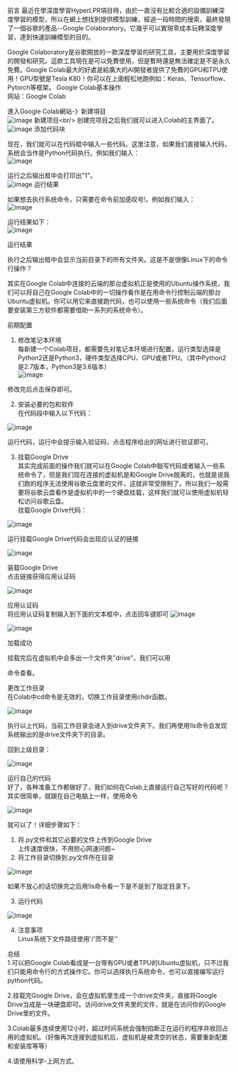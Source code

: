 前言
最近在學深度學習HyperLPR項目時，由於一直沒有比較合適的設備訓練深度學習的模型，所以在網上想找到提供模型訓練，經過一段時間的搜索，最終發現了一個谷歌的產品--Google Colaboratory。它幾乎可以實現零成本玩轉深度學習，達到快速訓練模型的目的。

Google Colaboratory是谷歌開放的一款深度學習的研究工具，主要用於深度學習的開發和研究。這款工具現在是可以免費使用，但是暫時還是無法確定是不是永久免費。Google Colab最大的好處是給廣大的AI開發者提供了免費的GPU和TPU使用！GPU型號是Tesla K80！你可以在上面輕松地跑例如：Keras、Tensorflow、Pytorch等框架。
Google Colab基本操作<br/>
网站：Google Colab<br/>

進入Google Colab網站-》新建項目<br/>
![image]([https://github.com/ojiver/AI/blob/main/1.jpg?raw=true](https://github.com/11112016NHU/Google-Colab----/blob/main/%E8%9E%A2%E5%B9%95%E6%93%B7%E5%8F%96%E7%95%AB%E9%9D%A2%202025-10-27%20002443.png))
新建项目<br/>
创建完项目之后我们就可以进入Colab的主界面了。<br/>
![image](https://github.com/ojiver/AI/blob/main/2.jpg?raw=true)
添加代码块<br/>
 
现在，我们就可以在代码框中输入一些代码。这里注意，如果我们直接输入代码，系统会当作是Python代码执行。例如我们输入：<br/>
![image](https://github.com/ojiver/AI/blob/main/3.jpg?raw=true)

运行之后输出框中会打印出"1"。<br/>
![image](https://github.com/ojiver/AI/blob/main/6.jpg?raw=true)
运行结果<br/>

如果想去执行系统命令，只需要在命令前加感叹号!。例如我们输入：<br/> 
![image](https://github.com/ojiver/AI/blob/main/5.jpg?raw=true)

运行结果如下： <br/>
![image](https://github.com/ojiver/AI/blob/main/4.jpg?raw=true)

运行结果<br/>

执行之后输出框中会显示当前目录下的所有文件夹。这是不是很像Linux下的命令行操作？<br/>

其实在Google Colab中连接的云端的那台虚拟机正是使用的Ubuntu操作系统，我们可以将自己在Google Colab中的一切操作看作是在用命令行控制云端的那台Ubuntu虚拟机。你可以用它来直接跑代码，也可以使用一些系统命令（我们后面要安装第三方软件都需要借助一系列的系统命令）。

 

前期配置<br/>
1. 修改笔记本环境<br/>
每新建一个Colab项目，都需要先对笔记本环境进行配置，运行类型选择是Python2还是Python3，硬件类型选择CPU、GPU或者TPU。（其中Python2是2.7版本，Python3是3.6版本）<br/>
![image](https://github.com/ojiver/AI/blob/main/7.jpg?raw=true)

 修改完后点击保存即可。<br/>

2. 安装必要的包和软件<br/>
在代码段中输入以下代码：<br/>

 ![image](https://github.com/ojiver/AI/blob/main/8.jpg?raw=true)

运行代码，运行中会提示输入验证码，点击程序给出的网址进行验证即可。<br/>

3. 挂载Google Drive<br/>
其实完成前面的操作我们就可以在Google Colab中敲写代码或者输入一些系统命令了，但是我们现在连接的虚拟机是和Google Drive脱离的，也就是说我们跑的程序无法使用谷歌云盘里的文件，这就非常受限制了。所以我们一般需要将谷歌云盘看作是虚拟机中的一个硬盘挂载，这样我们就可以使用虚拟机轻松访问谷歌云盘。<br/>
挂载Google Drive代码：<br/>

![image](https://github.com/ojiver/AI/blob/main/9.jpg?raw=true)

运行挂载Google Drive代码会出现应认证的链接<br/>

![image](https://github.com/ojiver/AI/blob/main/10.jpg?raw=true)

装载Google Drive<br/>
 点击链接获得应用认证码<br/>
 
![image](https://github.com/ojiver/AI/blob/main/11.jpg?raw=true)

 应用认证码<br/>
 将应用认证码复制输入到下面的文本框中，点击回车键即可
![image](https://github.com/ojiver/AI/blob/main/12.jpg?raw=true)

![image](https://github.com/ojiver/AI/blob/main/13.jpg?raw=true)

加载成功<br/>

 挂载完后在虚拟机中会多出一个文件夹"drive"，我们可以用<br/>
 

 命令查看。<br/>

 更改工作目录<br/>
在Colab中cd命令是无效的，切换工作目录使用chdir函数。<br/>

![image](https://github.com/ojiver/AI/blob/main/14.jpg?raw=true)<br/>

执行以上代码，当前工作目录会进入到drive文件夹下。我们再使用!ls命令会发现系统输出的是drive文件夹下的目录。<br/>

回到上级目录：<br/>


![image](https://github.com/ojiver/AI/blob/main/15.jpg?raw=true)<br/>

运行自己的代码<br/>
好了，各种准备工作都做好了，我们如何在Colab上直接运行自己写好的代码呢？其实很简单，就跟在自己电脑上一样，使用命令<br/>

![image](https://github.com/ojiver/AI/blob/main/16.jpg?raw=true)<br/>


就可以了！详细步骤如下：<br/>

1. 将.py文件和其它必要的文件上传到Google Drive<br/>
上传速度很快，不用担心网速问题~<br/>
2. 将工作目录切换到.py文件所在目录<br/>

![image](https://github.com/ojiver/AI/blob/main/17.jpg?raw=true)


如果不放心的话切换完之后用!ls命令看一下是不是到了指定目录下。<br/>

3. 运行代码<br/>

![image](https://github.com/ojiver/AI/blob/main/18.jpg?raw=true)

4. 注意事项<br/>
Linux系统下文件路径使用'/'而不是'\'<br/>


总结<br/>
1.可以把Google Colab看成是一台带有GPU或者TPU的Ubuntu虚拟机，只不过我们只能用命令行的方式操作它。你可以选择执行系统命令，也可以直接编写运行python代码。<br/>

2.挂载完Google Drive，会在虚拟机里生成一个drive文件夹，直接将Google Drive当成是一块硬盘即可。访问drive文件夹里的文件，就是在访问你的Google Drive里的文件。<br/>

3.Colab最多连续使用12小时，超过时间系统会强制掐断正在运行的程序并收回占用的虚拟机。（好像再次连接到虚拟机后，虚拟机是被清空的状态，需要重新配置和安装库等等）<br/>

4.请使用科学-上网方式。<br/>
